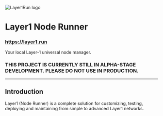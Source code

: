 ![Layer1Run logo](https://i.ibb.co/q7nHTm5/favicon.png)

# Layer1 Node Runner

### https://layer1.run

Your local Layer-1 universal node manager.

### THIS PROJECT IS CURRENTLY STILL IN ALPHA-STAGE DEVELOPMENT. PLEASE DO NOT USE IN PRODUCTION.

---

## Introduction

Layer1 (Node Runner) is a complete solution for customizing, testing, deploying and maintaining from simple to advanced Layer1 networks.
